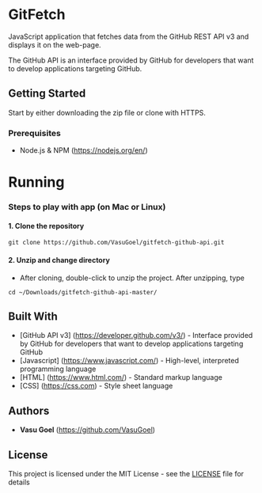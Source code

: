# GitFetch
JavaScript application that fetches data from the GitHub REST API v3 and displays it on the web-page.

The GitHub API is an interface provided by GitHub for developers that want to develop applications targeting GitHub.

## Getting Started
Start by either downloading the zip file or clone with HTTPS.

### Prerequisites
* Node.js & NPM (https://nodejs.org/en/)

# Running
### Steps to play with app (on Mac or Linux)
#### 1. Clone the repository
```
git clone https://github.com/VasuGoel/gitfetch-github-api.git
```
#### 2. Unzip and change directory
* After cloning, double-click to unzip the project. After unzipping, type
```
cd ~/Downloads/gitfetch-github-api-master/
```




## Built With
* [GitHub API v3] (https://developer.github.com/v3/) - Interface provided by GitHub for developers that want to develop applications targeting GitHub
* [Javascript] (https://www.javascript.com/) - High-level, interpreted programming language
* [HTML] (https://www.html.com/) - Standard markup language
* [CSS] (https://css.com) - Style sheet language


## Authors
* **Vasu Goel** (https://github.com/VasuGoel)

## License
This project is licensed under the MIT License - see the [LICENSE](https://github.com/VasuGoel/gitfetch-github-api/blob/master/LICENSE) file for details
